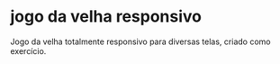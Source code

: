# jogo da velha responsivo
 Jogo da velha totalmente responsivo para diversas telas, criado como exercício.
